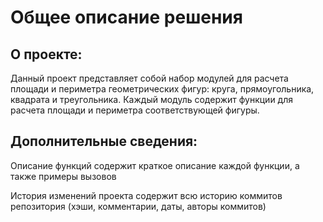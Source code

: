 # Общее описание решения

## О проекте:

Данный проект представляет собой набор модулей для расчета площади и периметра геометрических фигур: круга, прямоугольника, квадрата и треугольника. Каждый модуль содержит функции для расчета площади и периметра соответствующей фигуры.  

## Дополнительные сведения:

Описание функций содержит краткое описание каждой функции, а также примеры вызовов  


История изменений проекта содержит всю историю коммитов репозитория (хэши, комментарии, даты, авторы коммитов)  
